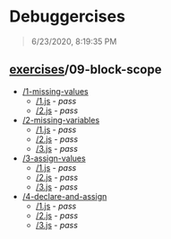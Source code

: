 # Debuggercises 

> 6/23/2020, 8:19:35 PM 

## [exercises](../README.md)/09-block-scope 

- [/1-missing-values](./1-missing-values/README.md)
  - [/1.js](./1-missing-values/README.md#1js) - _pass_ 
  - [/2.js](./1-missing-values/README.md#2js) - _pass_ 
- [/2-missing-variables](./2-missing-variables/README.md)
  - [/1.js](./2-missing-variables/README.md#1js) - _pass_ 
  - [/2.js](./2-missing-variables/README.md#2js) - _pass_ 
  - [/3.js](./2-missing-variables/README.md#3js) - _pass_ 
- [/3-assign-values](./3-assign-values/README.md)
  - [/1.js](./3-assign-values/README.md#1js) - _pass_ 
  - [/2.js](./3-assign-values/README.md#2js) - _pass_ 
  - [/3.js](./3-assign-values/README.md#3js) - _pass_ 
- [/4-declare-and-assign](./4-declare-and-assign/README.md)
  - [/1.js](./4-declare-and-assign/README.md#1js) - _pass_ 
  - [/2.js](./4-declare-and-assign/README.md#2js) - _pass_ 
  - [/3.js](./4-declare-and-assign/README.md#3js) - _pass_ 
